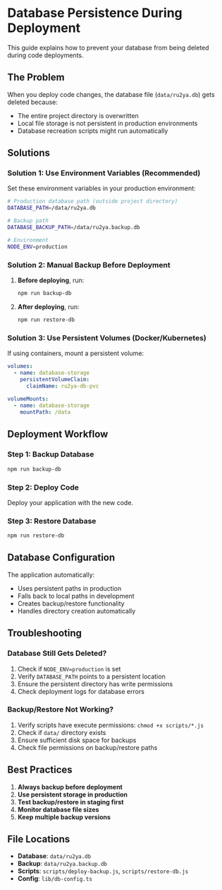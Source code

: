 # Database Persistence During Deployment

This guide explains how to prevent your database from being deleted during code deployments.

## The Problem

When you deploy code changes, the database file (`data/ru2ya.db`) gets deleted because:
- The entire project directory is overwritten
- Local file storage is not persistent in production environments
- Database recreation scripts might run automatically

## Solutions

### Solution 1: Use Environment Variables (Recommended)

Set these environment variables in your production environment:

```bash
# Production database path (outside project directory)
DATABASE_PATH=/data/ru2ya.db

# Backup path
DATABASE_BACKUP_PATH=/data/ru2ya.backup.db

# Environment
NODE_ENV=production
```

### Solution 2: Manual Backup Before Deployment

1. **Before deploying**, run:
   ```bash
   npm run backup-db
   ```

2. **After deploying**, run:
   ```bash
   npm run restore-db
   ```

### Solution 3: Use Persistent Volumes (Docker/Kubernetes)

If using containers, mount a persistent volume:

```yaml
volumes:
  - name: database-storage
    persistentVolumeClaim:
      claimName: ru2ya-db-pvc
      
volumeMounts:
  - name: database-storage
    mountPath: /data
```

## Deployment Workflow

### Step 1: Backup Database
```bash
npm run backup-db
```

### Step 2: Deploy Code
Deploy your application with the new code.

### Step 3: Restore Database
```bash
npm run restore-db
```

## Database Configuration

The application automatically:
- Uses persistent paths in production
- Falls back to local paths in development
- Creates backup/restore functionality
- Handles directory creation automatically

## Troubleshooting

### Database Still Gets Deleted?

1. Check if `NODE_ENV=production` is set
2. Verify `DATABASE_PATH` points to a persistent location
3. Ensure the persistent directory has write permissions
4. Check deployment logs for database errors

### Backup/Restore Not Working?

1. Verify scripts have execute permissions: `chmod +x scripts/*.js`
2. Check if `data/` directory exists
3. Ensure sufficient disk space for backups
4. Check file permissions on backup/restore paths

## Best Practices

1. **Always backup before deployment**
2. **Use persistent storage in production**
3. **Test backup/restore in staging first**
4. **Monitor database file sizes**
5. **Keep multiple backup versions**

## File Locations

- **Database**: `data/ru2ya.db`
- **Backup**: `data/ru2ya.backup.db`
- **Scripts**: `scripts/deploy-backup.js`, `scripts/restore-db.js`
- **Config**: `lib/db-config.ts`
